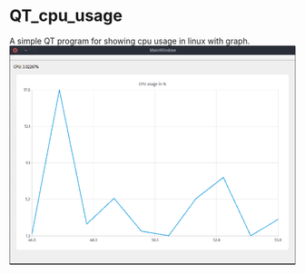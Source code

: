 # QT_cpu_usage
A simple QT program for showing cpu usage in linux with graph.
![Screenshot of program](https://github.com/HlinaCZ/QT_cpu_usage/blob/master/Screenshot_2019-05-07_19-18-26.png)
